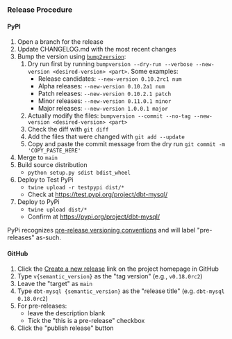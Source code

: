 ### Release Procedure

#### PyPI

1. Open a branch for the release
1. Update CHANGELOG.md with the most recent changes
1. Bump the version using [`bump2version`](https://github.com/c4urself/bump2version/#bump2version):
    1. Dry run first by running `bumpversion --dry-run --verbose --new-version <desired-version> <part>`. Some examples:
        - Release candidates: `--new-version 0.10.2rc1 num`
        - Alpha releases: `--new-version 0.10.2a1 num`
        - Patch releases: `--new-version 0.10.2.1 patch`
        - Minor releases: `--new-version 0.11.0.1 minor`
        - Major releases: `--new-version 1.0.0.1 major`
    1. Actually modify the files: `bumpversion --commit --no-tag --new-version <desired-version> <part>`
    1. Check the diff with `git diff`
    1. Add the files that were changed with `git add --update`
    1. Copy and paste the commit message from the dry run `git commit -m 'COPY_PASTE_HERE'`
1. Merge to `main`
1. Build source distribution
    - `python setup.py sdist bdist_wheel`
1. Deploy to Test PyPi
    - `twine upload -r testpypi dist/*`
    - Check at https://test.pypi.org/project/dbt-mysql/
1. Deploy to PyPi
    - `twine upload dist/*`
    - Confirm at https://pypi.org/project/dbt-mysql/

PyPi recognizes [pre-release versioning conventions](https://packaging.python.org/guides/distributing-packages-using-setuptools/#pre-release-versioning) and will label "pre-releases" as-such.

#### GitHub

1. Click the [Create a new release](https://github.com/dbeatty10/dbt-mysql/releases/new) link on the project homepage in GitHub
1. Type `v{semantic_version}` as the "tag version" (e.g., `v0.18.0rc2`)
1. Leave the "target" as `main`
1. Type `dbt-mysql {semantic_version}` as the "release title" (e.g. `dbt-mysql 0.18.0rc2`)
1. For pre-releases:
    - leave the description blank
    - Tick the "this is a pre-release" checkbox
1. Click the "publish release" button
